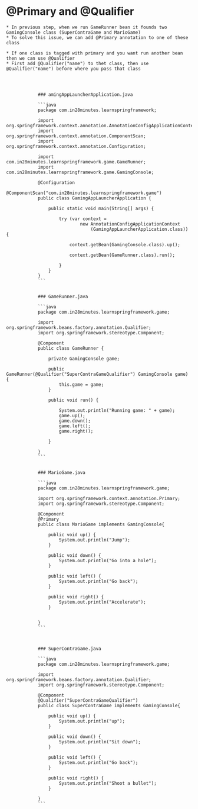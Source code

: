 # @Primary and @Qualifier
	* In previous step, when we run GameRunner bean it founds two GamingConsole class (SuperContraGame and MarioGame)
	* To solve this issue, we can add @Primary annotation to one of these class

	* If one class is tagged with primary and you want run another bean then we can use @Qualifier
	* First add @Qualifier("name") to thet class, then use @Qualifier("name") before where you pass that class




				### amingAppLauncherApplication.java

				```java
				package com.in28minutes.learnspringframework;

				import org.springframework.context.annotation.AnnotationConfigApplicationContext;
				import org.springframework.context.annotation.ComponentScan;
				import org.springframework.context.annotation.Configuration;

				import com.in28minutes.learnspringframework.game.GameRunner;
				import com.in28minutes.learnspringframework.game.GamingConsole;

				@Configuration
				@ComponentScan("com.in28minutes.learnspringframework.game")
				public class GamingAppLauncherApplication {
					
					public static void main(String[] args) {

						try (var context = 
								new AnnotationConfigApplicationContext
									(GamingAppLauncherApplication.class)) {

							context.getBean(GamingConsole.class).up();
							
							context.getBean(GameRunner.class).run();

						}
					}
				}
				```


				### GameRunner.java

				```java
				package com.in28minutes.learnspringframework.game;

				import org.springframework.beans.factory.annotation.Qualifier;
				import org.springframework.stereotype.Component;

				@Component
				public class GameRunner {
					
					private GamingConsole game;
					
					public GameRunner(@Qualifier("SuperContraGameQualifier") GamingConsole game) {
						this.game = game;
					}

					public void run() {
						
						System.out.println("Running game: " + game);
						game.up();
						game.down();
						game.left();
						game.right();
						
					}

				}
				```


				### MarioGame.java

				```java
				package com.in28minutes.learnspringframework.game;

				import org.springframework.context.annotation.Primary;
				import org.springframework.stereotype.Component;

				@Component
				@Primary
				public class MarioGame implements GamingConsole{
					
					public void up() {
						System.out.println("Jump");
					}

					public void down() {
						System.out.println("Go into a hole");
					}
					
					public void left() {
						System.out.println("Go back");
					}

					public void right() {
						System.out.println("Accelerate");
					}


				}
				```



				### SuperContraGame.java

				```java
				package com.in28minutes.learnspringframework.game;

				import org.springframework.beans.factory.annotation.Qualifier;
				import org.springframework.stereotype.Component;

				@Component
				@Qualifier("SuperContraGameQualifier")
				public class SuperContraGame implements GamingConsole{

					public void up() {
						System.out.println("up");
					}

					public void down() {
						System.out.println("Sit down");
					}
					
					public void left() {
						System.out.println("Go back");
					}

					public void right() {
						System.out.println("Shoot a bullet");
					}

				}
				```


